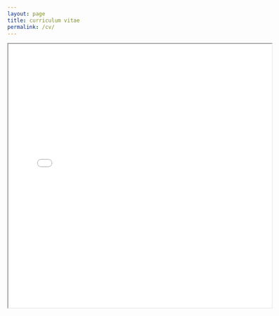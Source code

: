 ```yaml
---
layout: page
title: curriculum vitae
permalink: /cv/
---
```


<iframe src="../CV_April2025.pdf" width="600" height="600"></iframe>